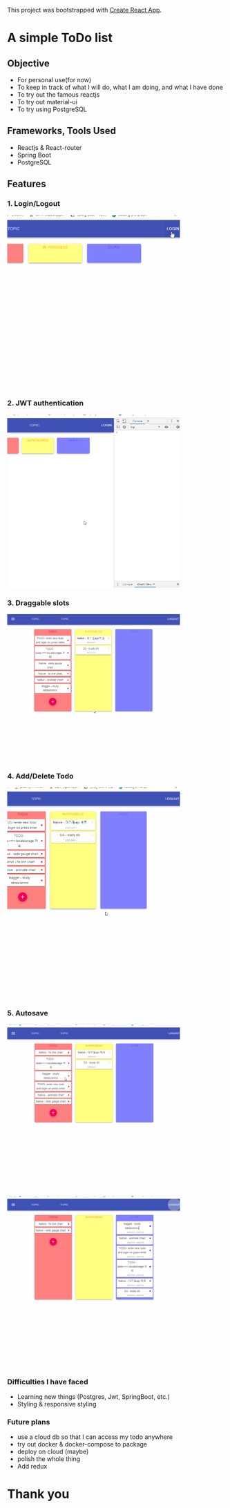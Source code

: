 This project was bootstrapped with [Create React App](https://github.com/facebook/create-react-app).

# A simple ToDo list

## Objective
* For personal use(for now)
* To keep in track of what I will do, what I am doing, and what I have done
* To try out the famous reactjs
* To try out material-ui
* To try using PostgreSQL

## Frameworks, Tools Used
* Reactjs & React-router
* Spring Boot 
* PostgreSQL

## Features
### 1. Login/Logout
<img src="https://github.com/lpaqkosw/readmeImages/blob/master/muitest/loginout.gif" width="400" height="400">



### 2. JWT authentication
<img src="https://github.com/lpaqkosw/readmeImages/blob/master/muitest/auth.gif" width="400" height="400">



### 3. Draggable slots
<img src="https://github.com/lpaqkosw/readmeImages/blob/master/muitest/drag.gif" width="400" height="339">



### 4. Add/Delete Todo
<img src="https://github.com/lpaqkosw/readmeImages/blob/master/muitest/adddelete.gif" width="400" height="487">



### 5. Autosave
<img src="https://github.com/lpaqkosw/readmeImages/blob/master/muitest/autosave1.gif" width="400" height="394">
<img src="https://github.com/lpaqkosw/readmeImages/blob/master/muitest/autosave2.gif" width="400" height="394">



### Difficulties I have faced
* Learning new things (Postgres, Jwt, SpringBoot, etc.)
* Styling & responsive styling

### Future plans
* use a cloud db so that I can access my todo anywhere
* try out docker & docker-compose to package
* deploy on cloud (maybe)
* polish the whole thing
* Add redux

# Thank you
